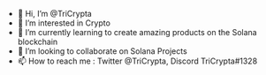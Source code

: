 - 👋 Hi, I’m @TriCrypta
- 👀 I’m interested in Crypto
- 🌱 I’m currently learning to create amazing products on the Solana blockchain
- 💞️ I’m looking to collaborate on Solana Projects
- 📫 How to reach me : Twitter @TriCrypta, Discord TriCrypta#1328
